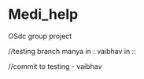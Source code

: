 # Medi_help
OSdc group project



//testing branch
manya in : 
vaibhav in :: 

//commit to testing - vaibhav 
